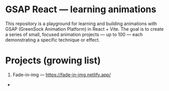 # GSAP React — learning animations

This repository is a playground for learning and building animations with GSAP (GreenSock Animation Platform) in React + Vite. The goal is to create a series of small, focused animation projects — up to 100 — each demonstrating a specific technique or effect.

# Projects (growing list)

1. Fade-in-img — https://fade-in-img.netlify.app/

-
